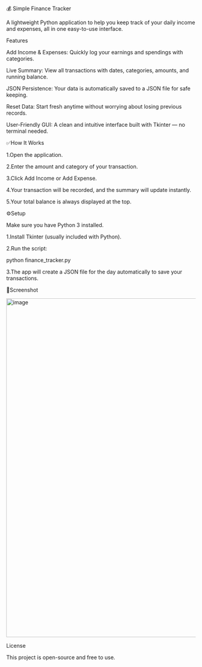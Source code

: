 💰 Simple Finance Tracker

A lightweight Python application to help you keep track of your daily income and expenses, all in one easy-to-use interface.

Features

Add Income & Expenses: Quickly log your earnings and spendings with categories.

Live Summary: View all transactions with dates, categories, amounts, and running balance.

JSON Persistence: Your data is automatically saved to a JSON file for safe keeping.

Reset Data: Start fresh anytime without worrying about losing previous records.

User-Friendly GUI: A clean and intuitive interface built with Tkinter — no terminal needed.



✅How It Works

1.Open the application.

2.Enter the amount and category of your transaction.

3.Click Add Income or Add Expense.

4.Your transaction will be recorded, and the summary will update instantly.

5.Your total balance is always displayed at the top.



⚙️Setup

Make sure you have Python 3 installed.

1.Install Tkinter (usually included with Python).

2.Run the script:

python finance_tracker.py


3.The app will create a JSON file for the day automatically to save your transactions.



📸Screenshot

<img width="1070" height="898" alt="image" src="https://github.com/user-attachments/assets/33a1ef81-c9bc-45d8-b0c0-167744a06963" />


License

This project is open-source and free to use.
